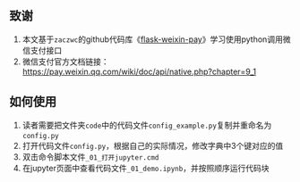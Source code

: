 ## 致谢
1. 本文基于`zaczwc`的github代码库《[flask-weixin-pay](https://github.com/zakzou/flask-weixin-pay)》学习使用python调用微信支付接口
2. 微信支付官方文档链接：https://pay.weixin.qq.com/wiki/doc/api/native.php?chapter=9_1

## 如何使用
1. 读者需要把文件夹`code`中的代码文件`config_example.py`复制并重命名为`config.py`
2. 打开代码文件`config.py`，根据自己的实际情况，修改字典中3个键对应的值
3. 双击命令脚本文件`_01_打开jupyter.cmd`
4. 在jupyter页面中查看代码文件`_01_demo.ipynb`，并按照顺序运行代码块